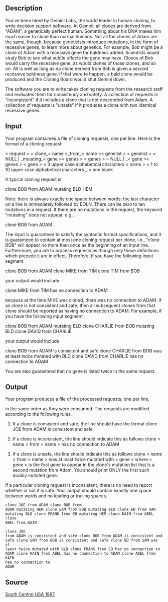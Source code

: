 <h2>Description</h2><p>You've been hired by Gemini Labs, the world leader in human cloning, to write decision support software. At Gemini, all clones are derived from "ADAM", a genetically perfect human. Something about his DNA makes him much easier to clone than normal humans. Not all the clones of Adam are the same, though, because geneticists introduce mutations, in the form of recessive genes, to learn more about genetics. For example, Bob might be a clone of Adam with a recessive gene for baldness added. Scientists would study Bob to see what subtle effects the gene may have. Clones of Bob would carry the recessive gene, as would clones of those clones, and so on. All is well as long as no clone derived from Bob is given a second recessive baldness gene. If that were to happen, a bald clone would be produced and the Cloning Board would shut Gemini down. 
</p>
The software you are to write takes cloning requests from the research staff and evaluates them for consistency and safety. A collection of requests is "inconsistent" if it includes a clone that is not descended from Adam. A collection of requests is "unsafe" if it produces a clone with two identical recessive genes. 
<h2>Input</h2><p>Your program consumes a file of cloning requests, one per line. Here is the format of a cloning request: 
</p>
&lt; request &gt; = clone_&lt; name &gt;_from_&lt; name &gt;&lt; genelist &gt; 
&lt; genelist &gt; = NULL | _mutating_&lt; gene &gt;&lt; genes &gt; 
&lt; genes &gt; = NULL | _&lt; gene &gt;&lt; genes &gt; 
&lt; gene &gt; = 3 upper case alphabetical characters 
&lt; name &gt; = 1 to 10 upper case alphabetical characters 
_ = one blank 

A typical cloning request is 

clone BOB from ADAM mutating BLD HEM 

Note: there is always exactly one space between words; the last character on a line is immediately followed by EOLN. There can be zero to ten mutations in a request. If there are no mutations in the request, the keyword "mutating" does not appear, e.g., 

clone BOB from ADAM 

The input is guaranteed to satisfy the syntactic format specifications, and it is guaranteed to contain at most one cloning request per clone, i.e., "clone BOB" will appear no more than once as the beginning of an input line. Furthermore, you are to process requests as though only those definitions which precede it are in effect. Therefore, if you have the following input segment 

clone BOB from ADAM 
clone MIKE from TIM 
clone TIM from BOB 

your output would include 

clone MIKE from TIM has no connection to ADAM 

because at the time MIKE was cloned, there was no connection to ADAM. If an clone is not consistent and safe, then all subsequent clones from that clone should be reported as having no connection to ADAM. For example, if you have the following input segment 

clone BOB from ADAM mutating BLD 
clone CHARLIE from BOB mutating BLD 
clone DAVID from CHARLIE 

your output would include 

clone BOB from ADAM is consistent and safe 
clone CHARLIE from BOB was at least twice mutated with BLD 
clone DAVID from CHARLIE has no connection to ADAM 

You are also guaranteed that no gene is listed twice in the same request. 

<h2>Output</h2><p>Your program produces a file of the processed requests, one per line, 
</p>in the same order as they were consumed. The requests are modified 
according to the following rules. 

1. If a clone is consistent and safe, the line should have the format clone JOE from ADAM is consistent and safe 

2. If a clone is inconsistent, the line should indicate this as follows clone &lt; name &gt; from &lt; name &gt; has no connection to ADAM 

3. If a clone is unsafe, the line should indicate this as follows clone &lt; name &gt; from &lt; name &gt; was at least twice mutated with &lt; gene &gt; where &lt; gene &gt; is the first gene to appear in the clone's mutation list that is a second mutation from Adam. You should print ONLY the first such doubly mutated gene.

If a particular cloning request is inconsistent, there is no need to report whether or not it is safe.  Your output should contain exactly one space between words and no leading or trailing spaces. <pre><code class="language-input1">clone JOE from ADAM
clone BOB from ADAM mutating HEM
clone SAM from BOB mutating BLD
clone ED from SAM mutating BLD
clone FRANK from ED mutating HEM
clone KAIN from ABEL
clone ABEL from KAIN</code></pre><pre><code class="language-output1">clone JOE from ADAM is consistent and safe
clone BOB from ADAM is consistent and safe
clone SAM from BOB is consistent and safe
clone ED from SAM was at least twice mutated with BLD
clone FRANK from ED has no connection to ADAM
clone KAIN from ABEL has no connection to ADAM
clone ABEL from KAIN has no connection to ADAM</code></pre><h2>Source</h2><a href="searchproblem?field=source&amp;key=South+Central+USA+1997">South Central USA 1997</a>